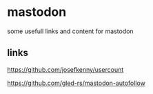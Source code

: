 # mastodon
some usefull links and content for mastodon


## links
https://github.com/josefkenny/usercount

https://github.com/gled-rs/mastodon-autofollow
